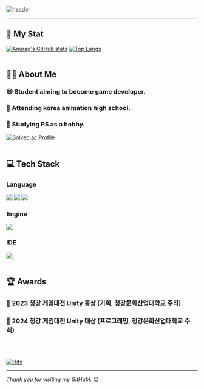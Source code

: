 <div>
  
  <!--Header-->
  ![header](https://capsule-render.vercel.app/api?type=venom&&color=auto&height=300&section=header&text=Yubin's%20Github&fontSize=60)
  
</div>

---

<div>
  <!--Body-->
  
  ## 📄 My Stat
  <!--GitHub stats-->
  [![Anurag's GitHub stats](https://github-readme-stats.vercel.app/api?username=FRIDAYFREEBIE)](https://github.com/anuraghazra/github-readme-stats)
  [![Top Langs](https://github-readme-stats.vercel.app/api/top-langs/?username=FRIDAYFREEBIE&layout=compact&langs_count=6)](https://github.com/anuraghazra/github-readme-stats)
  <br/>
  <br/>
  
  ## 🙋‍♂️ About Me
  ### 😄 Student aiming to become **game developer**.
  ### 🏫 Attending **korea animation high school**.
  ### 🧠 Studying **PS as a hobby**.
  <!--Solved.ac-->
  [![Solved.ac Profile](http://mazassumnida.wtf/api/v2/generate_badge?boj=fridayfreebie)](https://solved.ac/fridayfreebie/)
  <br/>
  <br/>
  
  ## 💻 Tech Stack
  ### Language
  <!--C#-->
  <img src="https://img.shields.io/badge/C%23-239120?style=for-the-badge&logo=c-sharp&logoColor=white"/>
  <!--C++-->
  <img src="https://img.shields.io/badge/C%2B%2B-00599C?style=for-the-badge&logo=c%2B%2B&logoColor=white"/>
  <!--MySQL-->
  <img src="https://img.shields.io/badge/MySQL-00000F?style=for-the-badge&logo=mysql&logoColor=white"/>
  <br/>
  
  ### Engine
  <!--Unity-->
  <img src="https://img.shields.io/badge/Unity-100000?style=for-the-badge&logo=unity&logoColor=white"/>
  <br/>
  
  ### IDE
  <!--VScode-->
  <img src="https://img.shields.io/badge/Visual_Studio_Code-0078D4?style=for-the-badge&logo=visual%20studio%20code&logoColor=white"/>
  <br/>
  <br/>

  ## 🏆 Awards
  <!--게임대전-->
  ### 🥉 2023 청강 게임대전 Unity 동상 (기획, 청강문화산업대학교 주최)  
  ### 🥇 2024 청강 게임대전 Unity 대상 (프로그래밍, 청강문화산업대학교 주최)
  <br/>
  <br/>

  <!--방문자-->
  [![Hits](https://hits.seeyoufarm.com/api/count/incr/badge.svg?url=https%3A%2F%2Fgithub.com%2FFRIDAYFREEBIE&count_bg=%2379C83D&title_bg=%23555555&icon=&icon_color=%23E7E7E7&title=hits&edge_flat=false)](https://hits.seeyoufarm.com)

---
_Thank you for visiting my GitHub!._ 😊

